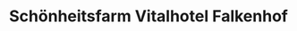 ---
title: "Schönheitsfarm Vitalhotel Falkenhof"
url: /bad-fuessing/schoenheitsfarm-vitalhotel-falkenhof/
shop: Kosmetik
---